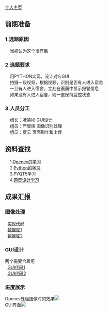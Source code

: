 ﻿<html>
<head>
<meta charset="utf-8">
<title>宿舍异常进入识别监控</title>
</head>
<body>
<a href="https://github.com/yinxin46/yinxin46.github.io">个人主页</a>
<h2>前期准备</h2>
<h3>1.选题原因</h3>
<p>&nbsp;&nbsp;&nbsp;&nbsp;当初认为这个很有趣</p>
<h3>2.选题要求</h3>
<p>
&nbsp;&nbsp;&nbsp;&nbsp;用PYTHON实现，设计对应GUI<br>
&nbsp;&nbsp;&nbsp;&nbsp;拍摄一段视频，根据视频，识别是否有人进入宿舍<br>
&nbsp;&nbsp;&nbsp;&nbsp;一旦有人进入宿舍，立刻在画面中显示报警信息<br>
&nbsp;&nbsp;&nbsp;&nbsp;如果没有人进入宿舍，则一直保持监控状态<br>
</p>
<h3>3.人员分工</h3>
<p>
&nbsp;&nbsp;&nbsp;&nbsp;组长：凌笑彬 GUI设计<br>&nbsp;&nbsp;&nbsp;&nbsp;组员：严智炜 图像识别处理<br>&nbsp;&nbsp;&nbsp;&nbsp;组员：贾云 页面制作和上传
<h2>资料查找</h2>
<p>
&nbsp;&nbsp;&nbsp;&nbsp;1.<a href="https://www.bilibili.com/video/av24998616?from=search&seid=2838665333098568074">Opencv的学习</a><br>
&nbsp;&nbsp;&nbsp;&nbsp;2.<a href="https://wiki.python.org/moin/BeginnersGuide/Programmers">Python的学习</a><br>
&nbsp;&nbsp;&nbsp;&nbsp;3.<a href="https://www.bilibili.com/video/av54310770?from=search&seid=13270891506334785159">PYQT5学习</a><br>
&nbsp;&nbsp;&nbsp;&nbsp;4.<a href="https://www.runoob.com/html/html-tutorial.html">网页设计学习</a><br>
</p>
<h2>成果汇报</h2>
<h3>图像处理</h3>
<p>
&nbsp;&nbsp;<a href="https://github.com/yinxin46/yinxin46.github.io/blob/master/6.py">实现代码</a><br>
&nbsp;&nbsp;<a href="https://github.com/yinxin46/yinxin46.github.io/blob/master/NO1.py">数据库1</a><br>
&nbsp;&nbsp;<a href="https://github.com/yinxin46/yinxin46.github.io/blob/master/NO2.py">数据库2</a><br>
</p>
<h3>GUI设计</h3>
<p>两个需要合着用<br>
&nbsp;&nbsp;<a href="https://github.com/yinxin46/yinxin46.github.io/blob/master/x.py">GUI代码1</a><br>
&nbsp;&nbsp;<a href="https://github.com/yinxin46/yinxin46.github.io/blob/master/runing.py">GUI代码2</a><br>
</p>
<h3>进度展示</h3>
<p>Opencv处理图像时的效果<img src="http://chuantu.xyz/t6/703/1574260340x1033347913.png"><br>
GUI界面<img src="http://chuantu.xyz/t6/703/1574262964x1709417261.png"><br>
</p>
</body>
</html>
